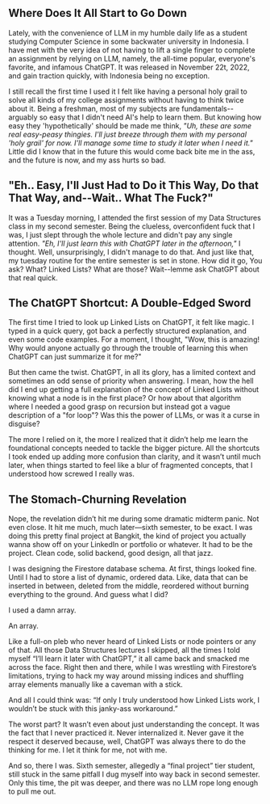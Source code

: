 ## Where Does It All Start to Go Down
Lately, with the convenience of LLM in my humble daily life as a student studying Computer Science in some backwater university in Indonesia. I have met with the very idea of not having to lift a single finger to complete an assignment by relying on LLM, namely, the all-time popular, everyone's favorite, and infamous ChatGPT.  It was released in November 22t, 2022, and gain traction quickly, with Indonesia being no exception.

I still recall the first time I used it I felt like having a personal holy grail to solve all kinds of my college assignments without having to think twice about it. Being a freshman, most of my subjects are fundamentals--arguably so easy that I didn't need AI's help to learn them.  But knowing how easy they 'hypothetically' should be made me think, *"Uh, these are some real easy-peasy thingies. I'll just breeze through them with my personal 'holy grail' for now. I'll manage some time to study it later when I need it."*  Little did I know that in the future this would come back bite me in the ass, and the future is now, and my ass hurts so bad.

## "Eh.. Easy, I'll Just Had to Do it This Way, Do that That Way, and--Wait.. What The Fuck?"
It was a Tuesday morning, I attended the first session of my Data Structures class in my second semester. Being the clueless, overconfident fuck that I was, I just slept through the whole lecture and didn't pay any single attention. *"Eh, I'll just learn this with ChatGPT later in the afternoon,"* I thought. Well, unsurprisingly, I didn't manage to do that. And just like that, my tuesday routine for the entire semester is set in stone. How did it go, You ask? What? Linked Lists? What are those? Wait--lemme ask ChatGPT about that real quick.

## The ChatGPT Shortcut: A Double-Edged Sword

The first time I tried to look up Linked Lists on ChatGPT, it felt like magic. I typed in a quick query, got back a perfectly structured explanation, and even some code examples. For a moment, I thought, "Wow, this is amazing! Why would anyone actually go through the trouble of learning this when ChatGPT can just summarize it for me?"

But then came the twist. ChatGPT, in all its glory, has a limited context and sometimes an odd sense of priority when answering. I mean, how the hell did I end up getting a full explanation of the concept of Linked Lists without knowing what a node is in the first place? Or how about that algorithm where I needed a good grasp on recursion but instead got a vague description of a "for loop"? Was this the power of LLMs, or was it a curse in disguise?

The more I relied on it, the more I realized that it didn’t help me learn the foundational concepts needed to tackle the bigger picture. All the shortcuts I took ended up adding more confusion than clarity, and it wasn’t until much later, when things started to feel like a blur of fragmented concepts, that I understood how screwed I really was.

## The Stomach-Churning Revelation

Nope, the revelation didn’t hit me during some dramatic midterm panic. Not even close. It hit me much, much later—sixth semester, to be exact. I was doing this pretty final project at Bangkit, the kind of project you actually wanna show off on your LinkedIn or portfolio or whatever. It had to be the project. Clean code, solid backend, good design, all that jazz.

I was designing the Firestore database schema. At first, things looked fine. Until I had to store a list of dynamic, ordered data. Like, data that can be inserted in between, deleted from the middle, reordered without burning everything to the ground. And guess what I did?

I used a damn array.

An array.

Like a full-on pleb who never heard of Linked Lists or node pointers or any of that. All those Data Structures lectures I skipped, all the times I told myself “I’ll learn it later with ChatGPT,” it all came back and smacked me across the face. Right then and there, while I was wrestling with Firestore’s limitations, trying to hack my way around missing indices and shuffling array elements manually like a caveman with a stick.

And all I could think was: “If only I truly understood how Linked Lists work, I wouldn’t be stuck with this janky-ass workaround.”

The worst part? It wasn’t even about just understanding the concept. It was the fact that I never practiced it. Never internalized it. Never gave it the respect it deserved because, well, ChatGPT was always there to do the thinking for me. I let it think for me, not with me.

And so, there I was. Sixth semester, allegedly a “final project” tier student, still stuck in the same pitfall I dug myself into way back in second semester. Only this time, the pit was deeper, and there was no LLM rope long enough to pull me out.
